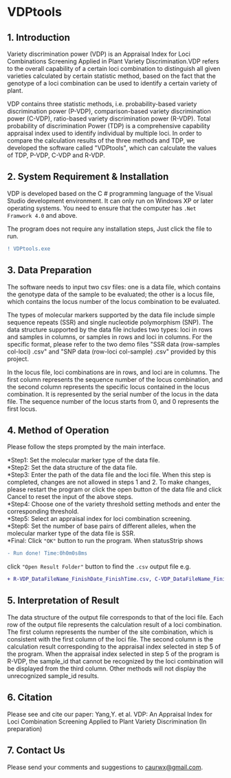 # VDPtools

## 1. Introduction
Variety discrimination power (VDP) is an Appraisal Index for Loci Combinations Screening Applied in Plant Variety Discrimination.VDP refers to the overall capability of a certain loci combination to distinguish all given varieties calculated by certain statistic method, based on the fact that the genotype of a loci combination can be used to identify a certain variety of plant. 

VDP contains three statistic methods, i.e. probability-based variety discrimination power (P-VDP), comparison-based variety discrimination power (C-VDP), ratio-based variety discrimination power (R-VDP). Total probability of discrimination Power (TDP) is a comprehensive capability appraisal index used to identify individual by multiple loci. In order to compare the calculation results of the three methods and TDP, we developed the software called "VDPtools", which can calculate the values of TDP, P-VDP, C-VDP and R-VDP.

## 2. System Requirement & Installation
VDP is developed based on the C # programming language of the Visual Studio development environment. It can only run on Windows XP or later operating systems. You need to ensure that the computer has `.Net Framwork 4.0` and above.

The program does not require any installation steps, Just click the file to run.
```diff
! VDPtools.exe
``` 

## 3. Data Preparation
The software needs to input two csv files: one is a data file, which contains the genotype data of the sample to be evaluated; the other is a locus file, which contains the locus number of the locus combination to be evaluated. 

The types of molecular markers supported by the data file include simple sequence repeats (SSR) and single nucleotide polymorphism (SNP). The data structure supported by the data file includes two types: loci in rows and samples in columns, or samples in rows and loci in columns. For the specific format, please refer to the two demo files "SSR data (row-samples col-loci) .csv" and "SNP data (row-loci col-sample) .csv" provided by this project.

In the locus file, loci combinations are in rows, and loci are in columns. The first column represents the sequence number of the locus combination, and the second column represents the specific locus contained in the locus combination. It is represented by the serial number of the locus in the data file. The sequence number of the locus starts from 0, and 0 represents the first locus.

## 4. Method of Operation
Please follow the steps prompted by the main interface.

*Step1: Set the molecular marker type of the data file.<br>
*Step2: Set the data structure of the data file.<br>
*Step3: Enter the path of the data file and the loci file. When this step is completed, changes are not allowed in steps 1 and 2. To make changes, please restart the program or click the open button of the data file and click Cancel to reset the input of the above steps.<br>
*Step4: Choose one of the variety threshold setting methods and enter the corresponding threshold.<br>
*Step5: Select an appraisal index for loci combination screening.<br>
*Step6: Set the number of base pairs of different alleles, when the molecular marker type of the data file is SSR.<br>
*Final: Click `"OK"` button to run the program. When statusStrip shows 
```diff
- Run done! Time:0h0m0s8ms
```
click `"Open Result Folder"` button to find the `.csv` output file e.g. 
```diff
+ R-VDP_DataFileName_FinishDate_FinishTime.csv, C-VDP_DataFileName_FinishDate_FinishTime.csv ....
``` 

## 5. Interpretation of Result
The data structure of the output file corresponds to that of the loci file. Each row of the output file represents the calculation result of a loci combination. The first column represents the number of the site combination, which is consistent with the first column of the loci file. The second column is the calculation result corresponding to the appraisal index selected in step 5 of the program. When the appraisal index selected in step 5 of the program is R-VDP, the sample_id that cannot be recognized by the loci combination will be displayed from the third column. Other methods will not display the unrecognized sample_id results.

## 6. Citation
Please see and cite our paper: Yang,Y. et al. VDP: An Appraisal Index for Loci Combination Screening Applied to Plant Variety Discrimination  (In preparation)

## 7. Contact Us
Please send your comments and suggestions to caurwx@gmail.com.
